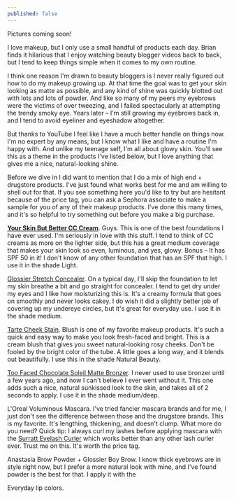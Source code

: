 ```yaml
---
published: false
---
```

Pictures coming soon! 

I love makeup, but I only use a small handful of products each day. Brian finds it hilarious that I enjoy watching beauty blogger videos back to back, but I tend to keep things simple when it comes to my own routine.  

I think one reason I'm drawn to beauty bloggers is I never really figured out how to do my makeup growing up. At that time the goal was to get your skin looking as matte as possible, and any kind of shine was quickly blotted out with lots and lots of powder.  And like so many of my peers my eyebrows were the victims of over tweezing, and I failed spectacularly at attempting the trendy smoky eye. Years later – I'm still growing my eyebrows back in, and I tend to avoid eyeliner and eyeshadow altogether. 

But thanks to YouTube I feel like I have a much better handle on things now. I'm no expert by any means, but I know what I like and have a routine I'm happy with. And unlike my teenage self, I'm all about glowy skin. You'll see this as a theme in the products I've listed below, but I love anything that gives me a nice, natural-looking shine. 

Before we dive in I did want to mention that I do a mix of high end + drugstore products. I've just found what works best for me and am willing to shell out for that. If you see something here you'd like to try but are hesitant because of the price tag, you can ask a Sephora associate to make a sample for you of any of their makeup products. I've done this many times, and it's so helpful to try something out before you make a big purchase. 

**[Your Skin But Better CC Cream](https://www.sephora.com/product/your-skin-but-better-cc-cream-spf-50-P411885)**. Guys. This is one of the best foundations I have ever used. I'm seriously in love with this stuff. I tend to think of CC creams as more on the lighter side, but this has a great medium coverage that makes your skin look so even, luminous, and yes, glowy. Bonus – It has SPF 50 in it! I don't know of any other foundation that has an SPF that high. I use it in the shade Light. 

[Glossier Stretch Concealer](https://glossier.com?g_ref=8b6dce93f5bd81). On a typical day, I'll skip the foundation to let my skin breathe a bit and go straight for concealer. I tend to get dry under my eyes and I like how moisturizing this is. It's a creamy formula that goes on smoothly and never looks cakey. I do wish it did a slightly better job of covering up my undereye circles, but it's great for everyday use. I use it in the shade medium. 

[Tarte Cheek Stain](https://tartecosmetics.com/en_US/makeup/cheeks/blush-cheek-stain/cheek-stain/278.html?dwvar_278_color=natural%20beauty%20%28sheer%20rosy%20red%29&cgid=blush-cheekstain#start=7 ). Blush is one of my favorite makeup products. It's such a quick and easy way to make you look fresh-faced and bright. This is a cream blush that gives you sweet natural-looking rosy cheeks. Don't be fooled by the bright color of the tube. A little goes a long way, and it blends out beautifully. I use this in the shade Natural Beauty. 

[Too Faced Chocolate Soleil Matte Bronzer](https://www.sephora.com/product/chocolate-soleil-medium-deep-matte-bronzer-P229406?skuId=2064442&om_mmc=ppc-GG_1165716884_53825915260_aud-299050439958:pla-418043627462_2064442_257731948316_9031944_c&country_switch=us&lang=en&gclid=CMHVmYDwrNwCFWGPxQId08cAlw&gclsrc=ds). I never used to use bronzer until a few years ago, and now I can't believe I ever went without it. This one adds such a nice, natural sunkissed look to the skin, and takes all of 2 seconds to apply. I use it in the shade medium/deep. 

L'Oreal Voluminous Mascara. I've tried fancier mascara brands and for me, I just don't see the difference between those and the drugstore brands. This is my favorite. It's lengthing, thickening, and doesn't clump. What more do you need? Quick tip: I always curl my lashes before applying mascara with the [Surratt Eyelash Curler](https://www.sephora.com/product/relevee-lash-curler-P394163?skuId=1673482&icid2=products%20grid:p394163) which works better than any other lash curler ever. Trust me on this. It's worth the price tag. 

Anastasia Brow Powder + Glossier Boy Brow. I know thick eyebrows are in style right now, but I prefer a more natural look with mine, and I've found powder is the best for that. I apply it with the 

Everyday lip colors. 


